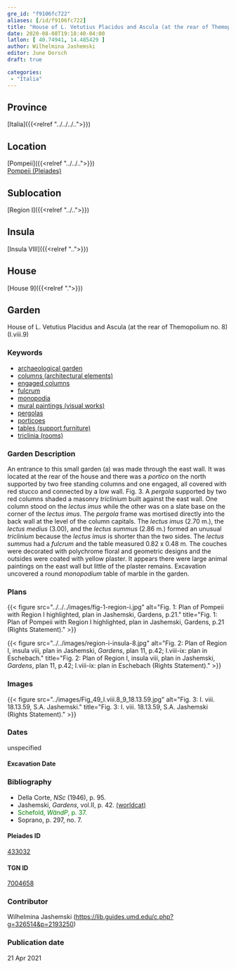 ```yaml
---
gre_id: "f9106fc722"
aliases: [/id/f9106fc722]
title: "House of L. Vetutius Placidus and Ascula (at the rear of Themopolium no. 8) (I.viii.9)"
date: 2020-08-08T19:18:40-04:00
latlon: [ 40.74941, 14.485429 ]
author: Wilhelmina Jashemski
editor: June Dorsch
draft: true

categories:
 - "Italia"
---
```


## Province

[Italia]({{<relref "../../../..">}})

## Location

[Pompeii]({{<relref "../../..">}}) \
[Pompeii (Pleiades)](https://pleiades.stoa.org/places/433032)

## Sublocation

[Region I]({{<relref "../..">}})

<!--### Sublocation Description-->

<!-- DESCRIPTION -->

## Insula

[Insula VIII]({{<relref "..">}})

## House

[House 9]({{<relref ".">}})

## Garden

House of L. Vetutius Placidus and Ascula (at the rear of Themopolium no. 8) (I.viii.9)

### Keywords

- [archaeological garden](#)
- [columns (architectural elements)](http://vocab.getty.edu/page/aat/300001571)
- [engaged columns](http://vocab.getty.edu/page/aat/300001638)
- [fulcrum](#)
- [monopodia](http://vocab.getty.edu/page/aat/300041194)
- [mural paintings (visual works)](http://vocab.getty.edu/page/aat/300033644)
- [pergolas](http://vocab.getty.edu/page/aat/300006783)
- [porticoes](http://vocab.getty.edu/page/aat/300004145)
- [tables (support furniture)](http://vocab.getty.edu/page/aat/300039548)
- [triclinia (rooms)](http://vocab.getty.edu/page/aat/300004359)

### Garden Description

An entrance to this small garden (a) was made through the east wall. It was located at the rear of the house and there was a *portico* on the north supported by two free standing columns and one engaged, all covered with red stucco and connected by a low wall. Fig. 3. A *pergola* supported by two red columns shaded a masonry *triclinium* built against the east wall. One column stood on the *lectus imus* while the other was on a slate base on the corner of the *lectus imus*. The *pergola* frame was mortised directly into the back wall at the level of the column capitals. The *lectus imus* (2.70 m.), the *lectus medius* (3.00), and the *lectus summus* (2.86 m.) formed an unusual *triclinium* because the *lectus imus* is shorter than the two sides. The *lectus summus* had a *fulcrum* and the table measured 0.82 x 0.48 m. The couches were decorated with polychrome floral and geometric designs and the outsides were coated with yellow plaster. It appears there were large animal paintings on the east wall but little of the plaster remains. Excavation uncovered a round *monopodium* table of marble in the garden.

<!--### Maps-->

<!--
OLD WAY (DO NOT USE)
![alt_text](../../images/image_name.ext)
*CAPTION*

NEW WAY ↓↓↓↓
{{< figure src="../../images/image_name.ext" alt="ALT_TEXT" title="CAPTION" >}}
-->

### Plans

{{< figure src="../../../images/fig-1-region-i.jpg" alt="Fig. 1: Plan of Pompeii with Region I highlighted, plan in Jashemski, Gardens, p.21." title="Fig. 1: Plan of Pompeii with Region I highlighted, plan in Jashemski, Gardens, p.21 (Rights Statement)." >}}

{{< figure src="../../images/region-i-insula-8.jpg" alt="Fig. 2: Plan of Region I, insula viii, plan in Jashemski, *Gardens*, plan 11, p.42; I.viii-ix: plan in Eschebach." title="Fig. 2: Plan of Region I, insula viii, plan in Jashemski, *Gardens*, plan 11, p.42; I.viii-ix: plan in Eschebach (Rights Statement)." >}}

### Images

{{< figure src="../images/Fig_49_I.viii.8_9_18.13.59.jpg" alt="Fig. 3: I. viii. 18.13.59, S.A. Jashemski." title="Fig. 3: I. viii. 18.13.59, S.A. Jashemski (Rights Statement)." >}}

### Dates

unspecified

#### Excavation Date


### Bibliography

* Della Corte, *NSc* (1946), p. 95.
* Jashemski, *Gardens*, vol.II, p. 42. [(worldcat)](http://www.worldcat.org/oclc/921816405)
* <span style="color:green">Schefold, *WändP*, p. 37. </span>
* Soprano, p. 297, no. 7.

<!--#### Periodo ID-->

<!-- [PERIODO_ID](https://pleiades.stoa.org/places/PLEIADES_ID) -->

#### Pleiades ID

[433032](https://pleiades.stoa.org/places/433032)

#### TGN ID

[7004658](http://vocab.getty.edu/page/tgn/7004658)

### Contributor

Wilhelmina Jashemski (https://lib.guides.umd.edu/c.php?g=326514&p=2193250)

### Publication date


21 Apr 2021

<!--### Related articles-->

<!-- Links to other related articles. Leave blank for now -->